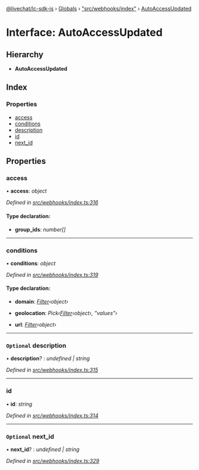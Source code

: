 [@livechat/lc-sdk-js](../README.md) › [Globals](../globals.md) › ["src/webhooks/index"](../modules/_src_webhooks_index_.md) › [AutoAccessUpdated](_src_webhooks_index_.autoaccessupdated.md)

# Interface: AutoAccessUpdated

## Hierarchy

* **AutoAccessUpdated**

## Index

### Properties

* [access](_src_webhooks_index_.autoaccessupdated.md#access)
* [conditions](_src_webhooks_index_.autoaccessupdated.md#conditions)
* [description](_src_webhooks_index_.autoaccessupdated.md#optional-description)
* [id](_src_webhooks_index_.autoaccessupdated.md#id)
* [next_id](_src_webhooks_index_.autoaccessupdated.md#optional-next_id)

## Properties

###  access

• **access**: *object*

*Defined in [src/webhooks/index.ts:316](https://github.com/livechat/lc-sdk-js/blob/aff69b2/src/webhooks/index.ts#L316)*

#### Type declaration:

* **group_ids**: *number[]*

___

###  conditions

• **conditions**: *object*

*Defined in [src/webhooks/index.ts:319](https://github.com/livechat/lc-sdk-js/blob/aff69b2/src/webhooks/index.ts#L319)*

#### Type declaration:

* **domain**: *[Filter](_src_objects_index_.filter.md)‹object›*

* **geolocation**: *Pick‹[Filter](_src_objects_index_.filter.md)‹object›, "values"›*

* **url**: *[Filter](_src_objects_index_.filter.md)‹object›*

___

### `Optional` description

• **description**? : *undefined | string*

*Defined in [src/webhooks/index.ts:315](https://github.com/livechat/lc-sdk-js/blob/aff69b2/src/webhooks/index.ts#L315)*

___

###  id

• **id**: *string*

*Defined in [src/webhooks/index.ts:314](https://github.com/livechat/lc-sdk-js/blob/aff69b2/src/webhooks/index.ts#L314)*

___

### `Optional` next_id

• **next_id**? : *undefined | string*

*Defined in [src/webhooks/index.ts:329](https://github.com/livechat/lc-sdk-js/blob/aff69b2/src/webhooks/index.ts#L329)*
